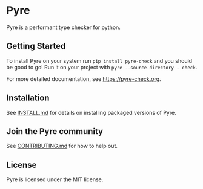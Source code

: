 # Pyre
Pyre is a performant type checker for python.

## Getting Started
To install Pyre on your system run `pip install pyre-check` and you should be good to go! Run it on your project with `pyre --source-directory . check`.

For more detailed documentation, see https://pyre-check.org.

## Installation
See [INSTALL.md](https://github.com/facebook/pyre-check/blob/master/INSTALL.md) for details on installing packaged versions of Pyre.

## Join the Pyre community
See [CONTRIBUTING.md](https://github.com/facebook/pyre-check/blob/master/CONTRIBUTING.md) for how to help out.

## License
Pyre is licensed under the MIT license.

